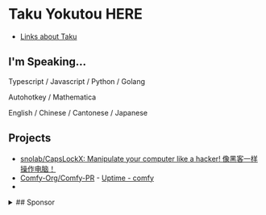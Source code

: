 # Taku Yokutou HERE

- [Links about Taku]( https://bento.me/snomiao )

## I'm Speaking...

Typescript / Javascript / Python / Golang

Autohotkey / Mathematica

English / Chinese / Cantonese / Japanese

## Projects

- [snolab/CapsLockX: Manipulate your computer like a hacker! 像黑客一样操作电脑！]( https://github.com/snolab/CapsLockX )
- [Comfy-Org/Comfy-PR]( https://github.com/Comfy-Org/Comfy-PR ) - [Uptime - comfy]( https://up.snomiao.com/status/comfy )
- 
<details>
<summary>
## Sponsor
</summary>

- Wise, Paypal, Alipay: snomiao@gmail.com
- BTC: (MAINTAINING)
- ETH: 0xdC2EeCe11a9e09c8db921989e54b30375446e49E
- Monero: 48VK3d9LHcdiHPvwfxbGFB6VQg9zS6Y8F3YDZr3tti3tE6XmSc7HVrnTT9wTZcZjPw5AntN7QEZV2VWa1LWCRe278nYUtSg

</details>
